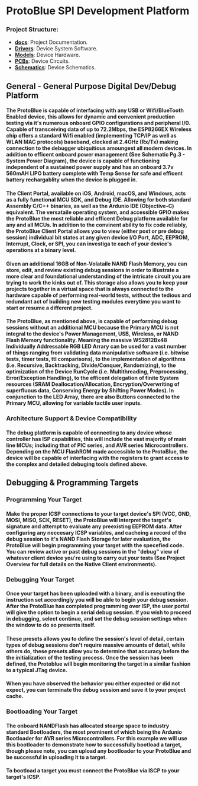 # ProtoBlue SPI Development Platform

### Project Structure:
* [**docs**](): Project Documentation.
* [**Drivers**](): Device System Software.
* [**Models**](): Device Hardware.
* [**PCBs**](): Device Circuits.
* [**Schematics**](): Device Schematics.  

General - General Purpose Digital Dev/Debug Platform
----------------------------------------------------
#### The ProtoBlue is capable of interfacing with any USB or Wifi/BlueTooth Enabled device, this allows for dynamic and convenient production testing via it's numerous onboard GPIO configurations and peripheral I/0. Capable of transceiving data of up to 72.2Mbps, the ESP8266EX Wireless chip offers a standard Wifi enabled (implementing TCP/IP as well as WLAN MAC protocols) baseband, clocked at 2.4GHz (Rx/Tx) making connection to the debugger ubiquitious amoungest all modern devices. In addition to efficent onboard power management (See Schematic Pg.3 - System Power Diagram), the device is capable of functioning independent of a sustained power supply and has an onboard 3.7v 560mAH LIPO battery complete with Temp Sense for safe and efficent battery rechargablity when the device is plugged in.

#### The Client Portal, available on iOS, Android, macOS, and Windows, acts as a fully functional MCU SDK, and Debug IDE. Allowing for both standard Assembly C/C++ binaries, as well as the Ardunio IDE (Objective-C) equivalent. The versataile operating system, and accessible GPIO makes the ProtoBlue the most reliable and efficent Debug platform available for any and all MCUs. In addition to the convinent ability to fix code reliably, the ProtoBlue Client Portal allows you to view (either post or pre debug session) individual bit states at any given device I/O Port, ADC, EEPROM, Interrupt, Clock, or SPI, you can investiga te each of your device's operations at a binary level.  

#### Given an additional 16GB of Non-Volataile NAND Flash Memory, you can store, edit, and review existing debug sessions in order to illustrate a more clear and foundational understanding of the intricate circuit you are trying to work the kinks out of. This storage also allows you to keep your projects together in a virtual space that is always connected to the hardware capable of performing real-world tests, without the tedious and redundant act of building new testing modules everytime you want to start or resume a different project.  

#### The ProtoBlue, as mentioned above, is capable of performing debug sessions without an additional MCU because the Primary MCU is not integral to the device's Power Management, USB, Wireless, or NAND Flash Memory functionality. Meaning the massive WS2812Bx48 Individually Addressable RGB LED Arrary can be used for a vast number of things ranging from validating data manipulative software (i.e. bitwise tests, timer tests, ttl comparisons), to the implementation of algorithms (i.e. Recursive, Backtracking, Divide/Conquer, Randomizing), to the optimization of the Device RunCycle (i.e. Multithreading, Preprocessing, Error/Exception Handling), to the efficent delegation of finite System resources (SRAM Deallocation/Allocation, Encryption/Overwriting of superfluous data, Conserving Energy by Shifting Power Modes). In conjunction to the LED Array, there are also Buttons connected to the Primary MCU, allowing for variable tactile user inputs.

### Architecture Support & Device Compatibility
#### The debug platform is capable of connecting to any device whose controller has ISP capabilities, this will include the vast majority of main line MCUs; including that of PIC series, and AVR series Microcontrollers. Depending on the MCU FlashROM made accessible to the ProtoBlue, the device will be capable of interfacing with the registers to grant access to the complex and detailed debuging tools defined above.

Debugging & Programming Targets
-------------------------------
### Programming Your Target
#### Make the proper ICSP connections to your target device's SPI (VCC, GND, MOSI, MISO, SCK, RESET), the ProtoBlue will interpret the target's signature and attempt to evaluate any preexisting EEPROM data. After configuring any neccesary ICSP variables, and cacheing a record of the debug session to it's NAND Flash Storage for later evaluation, the ProtoBlue will begin programming your target with the specefied code. You can review active or past debug sessions in the "debug" view of whatever client device you're using to carry out your tests (See Project Overview for full details on the Native Client environments).

### Debugging Your Target
#### Once your target has been uploaded with a binary, and is executing the instruction set accordingly you will be able to begin your debug session. After the ProtoBlue has completed programming over ISP, the user portal will give the option to begin a serial debug session. If you wish to proceed in debugging, select continue, and set the debug session settings when the window to do so presents itself.

#### These presets allows you to define the session's level of detail, certain types of debug sessions don't require massive amounts of detail, while others do, these presets allow you to determine that accuracy before the the initialization of the testing process. Once the session has been defined, the Protoblue will begin monitoring the target in a similar fashion to a typical JTag device.

#### When you have observed the behavior you either expected or did not expect, you can terminate the debug session and save it to your project cache.

### Bootloading Your Target
#### The onboard NANDFlash has allocated stoarge space to industry standard Bootloaders, the most prominent of which being the Ardunio Bootloader for AVR series Microcontrollers. For this example we will use this bootloader to demonstrate how to successfully bootload a target, though please note, you can upload any bootloader to your ProtoBlue and be successful in uploading it to a target.

#### To bootload a target you must connect the ProtoBlue via ISCP to your target's ICSP.
